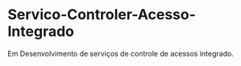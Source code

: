 # Servico-Controler-Acesso-Integrado
Em Desenvolvimento de serviços de controle de acessos integrado.
